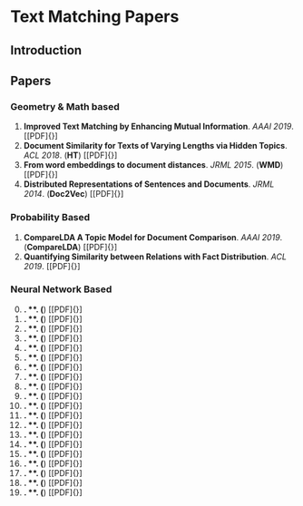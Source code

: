 # Text Matching Papers

## Introduction

## Papers

### Geometry & Math based
1. **Improved Text Matching by Enhancing Mutual Information**. *AAAI 2019*. [[PDF]{}]
2. **Document Similarity for Texts of Varying Lengths via Hidden Topics**. *ACL 2018*. (**HT**) [[PDF]{}]
3. **From word embeddings to document distances**. *JRML 2015*. (**WMD**) [[PDF]{}]
4. **Distributed Representations of Sentences and Documents**. *JRML 2014*. (**Doc2Vec**) [[PDF]{}]

### Probability Based
1. **CompareLDA A Topic Model for Document Comparison**. *AAAI 2019*. (**CompareLDA**) [[PDF]{}]
2. **Quantifying Similarity between Relations with Fact Distribution**. *ACL 2019*. [[PDF]{}]

### Neural Network Based
0. ****. **. (****) [[PDF]{}]
0. ****. **. (****) [[PDF]{}]
0. ****. **. (****) [[PDF]{}]
0. ****. **. (****) [[PDF]{}]
0. ****. **. (****) [[PDF]{}]
0. ****. **. (****) [[PDF]{}]
0. ****. **. (****) [[PDF]{}]
0. ****. **. (****) [[PDF]{}]
0. ****. **. (****) [[PDF]{}]
0. ****. **. (****) [[PDF]{}]
0. ****. **. (****) [[PDF]{}]
0. ****. **. (****) [[PDF]{}]
0. ****. **. (****) [[PDF]{}]
0. ****. **. (****) [[PDF]{}]
0. ****. **. (****) [[PDF]{}]
0. ****. **. (****) [[PDF]{}]
0. ****. **. (****) [[PDF]{}]
0. ****. **. (****) [[PDF]{}]
0. ****. **. (****) [[PDF]{}]
0. ****. **. (****) [[PDF]{}]

